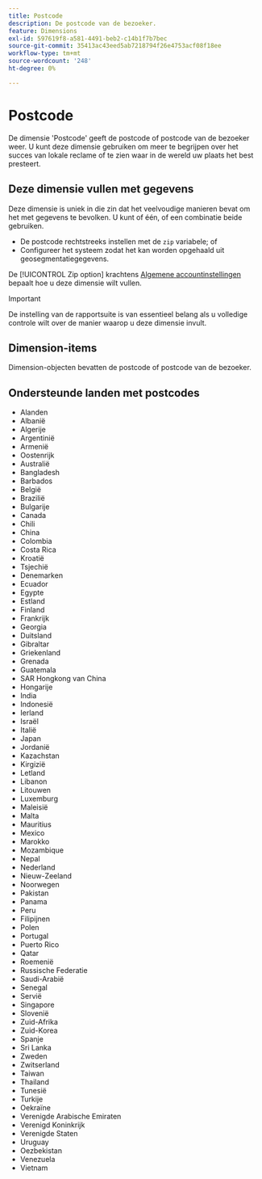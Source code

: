 ```yaml
---
title: Postcode
description: De postcode van de bezoeker.
feature: Dimensions
exl-id: 597619f8-a581-4491-beb2-c14b1f7b7bec
source-git-commit: 35413ac43eed5ab7218794f26e4753acf08f18ee
workflow-type: tm+mt
source-wordcount: '248'
ht-degree: 0%

---
```


# Postcode

De dimensie &#39;Postcode&#39; geeft de postcode of postcode van de bezoeker weer. U kunt deze dimensie gebruiken om meer te begrijpen over het succes van lokale reclame of te zien waar in de wereld uw plaats het best presteert.

## Deze dimensie vullen met gegevens

Deze dimensie is uniek in die zin dat het veelvoudige manieren bevat om het met gegevens te bevolken. U kunt of één, of een combinatie beide gebruiken.

* De postcode rechtstreeks instellen met de `zip` variabele; of
* Configureer het systeem zodat het kan worden opgehaald uit geosegmentatiegegevens.

De [!UICONTROL Zip option] krachtens [Algemene accountinstellingen](/help/admin/admin/general-acct-settings-admin.md) bepaalt hoe u deze dimensie wilt vullen.

>[!IMPORTANT]
>
>De instelling van de rapportsuite is van essentieel belang als u volledige controle wilt over de manier waarop u deze dimensie invult.

## Dimension-items

Dimension-objecten bevatten de postcode of postcode van de bezoeker.

## Ondersteunde landen met postcodes

* Alanden
* Albanië
* Algerije
* Argentinië
* Armenië
* Oostenrijk
* Australië
* Bangladesh
* Barbados
* België
* Brazilië
* Bulgarije
* Canada
* Chili
* China
* Colombia
* Costa Rica
* Kroatië
* Tsjechië
* Denemarken
* Ecuador
* Egypte
* Estland
* Finland
* Frankrijk
* Georgia
* Duitsland
* Gibraltar
* Griekenland
* Grenada
* Guatemala
* SAR Hongkong van China
* Hongarije
* India
* Indonesië
* Ierland
* Israël
* Italië
* Japan
* Jordanië
* Kazachstan
* Kirgizië
* Letland
* Libanon
* Litouwen
* Luxemburg
* Maleisië
* Malta
* Mauritius
* Mexico
* Marokko
* Mozambique
* Nepal
* Nederland
* Nieuw-Zeeland
* Noorwegen
* Pakistan
* Panama
* Peru
* Filipijnen
* Polen
* Portugal
* Puerto Rico
* Qatar
* Roemenië
* Russische Federatie
* Saudi-Arabië
* Senegal
* Servië
* Singapore
* Slovenië
* Zuid-Afrika
* Zuid-Korea
* Spanje
* Sri Lanka
* Zweden
* Zwitserland
* Taiwan
* Thailand
* Tunesië
* Turkije
* Oekraïne
* Verenigde Arabische Emiraten
* Verenigd Koninkrijk
* Verenigde Staten
* Uruguay
* Oezbekistan
* Venezuela
* Vietnam
